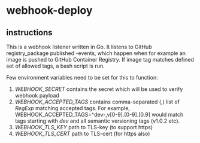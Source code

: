 # webhook-deploy

## instructions

This is a webhook listener written in Go.
It listens to GitHub registry_package published -events, which happen when for example an image is pushed to GitHub Container Registry. If image tag matches defined set of allowed tags, a bash script is run.

Few environment variables need to be set for this to function:
1. *WEBHOOK_SECRET* contains the secret which will be used to verify webhook payload
2. *WEBHOOK_ACCEPTED_TAGS* contains comma-separated (,) list of *RegExp* matching accepted tags. For example, WEBHOOK_ACCEPTED_TAGS=^dev-,v[0-9].[0-9].[0.9] would match tags starting with _dev_ and all semantic versioning tags (v1.0.2 etc).
3. *WEBHOOK_TLS_KEY* path to TLS-key (to support https)
4. *WEBHOOK_TLS_CERT* path to TLS-cert (for https also)
